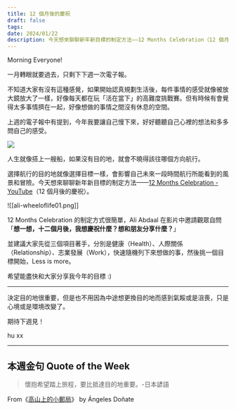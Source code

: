 ```yaml
---
title: 12 個月後的慶祝
draft: false
tags: 
date: 2024/01/22
description: 今天想來聊聊新年新目標的制定方法——12 Months Celebration（12 個月後的慶祝）。
---
```

Morning Everyone!

一月轉眼就要過去，只剩下下週一次電子報。

不知道大家有沒有這種感覺，如果開始認真規劃生活後，每件事情的感受就像被放大鏡放大了一樣，好像每天都在玩「活在當下」的高難度挑戰賽。但有時候有會覺得太多事情擠在一起，好像想做的事情之間沒有休息的空間。

上週的電子報中有提到，今年我要讓自己慢下來，好好聽聽自己心裡的想法和多多問自己的感受。

![](https://media.tenor.com/dIYElE0kJHQAAAAC/wee-ship.gif)

人生就像搭上一艘船，如果沒有目的地，就會不曉得該往哪個方向航行。

選擇航行的目的地就像選擇目標一樣，會影響自己未來一段時間航行所能看到的風景和冒險。今天想來聊聊新年新目標的制定方法——[12 Months Celebration - YouTube](https://youtu.be/c_DOG_mXz5w?feature=shared&t=427)（12 個月後的慶祝）。

![[ali-wheeloflife01.png]]

12 Months Celebration 的制定方式很簡單，Ali Abdaal 在影片中邀請觀眾自問「**想一想，十二個月後，我想慶祝什麼？想和朋友分享什麼？**」

並建議大家先從三個項目著手，分別是健康（Health）、人際關係（Relationship）、志業發展（Work），快速隨機列下來想做的事，然後挑一個目標開始，Less is more。

希望能盡快和大家分享我今年的目標 :)

---

決定目的地很重要，但是也不用因為中途想更換目的地而感到氣餒或是沮喪，只是心境或是環境改變了。

期待下週見！

hu xx

---

## **本週金句 Quote of the Week**

> 懷抱希望踏上旅程，要比抵達目的地重要。-日本諺語

From《[高山上的小郵局](https://www.chinghannhu.com/booknotes-the-little-post-office-on-the-mountain/)》 by Ángeles Doñate